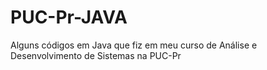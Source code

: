 # PUC-Pr-JAVA
 Alguns códigos em Java que fiz em meu curso de Análise e Desenvolvimento de Sistemas na PUC-Pr
